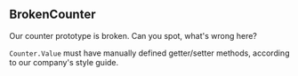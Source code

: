 ﻿## BrokenCounter

Our counter prototype is broken. Can you spot, what's wrong here?

`Counter.Value` must have manually defined getter/setter methods, according to our company's style guide.